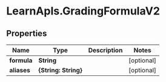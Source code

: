 # LearnApIs.GradingFormulaV2

## Properties
Name | Type | Description | Notes
------------ | ------------- | ------------- | -------------
**formula** | **String** |  | [optional] 
**aliases** | **{String: String}** |  | [optional] 
